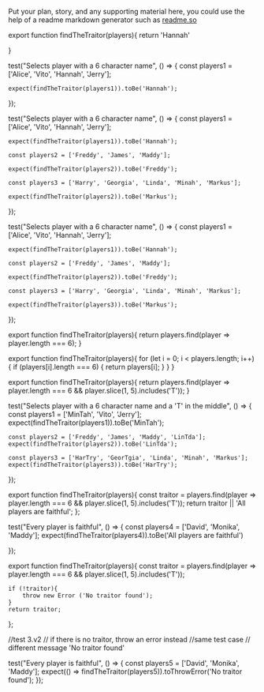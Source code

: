 Put your plan, story, and any supporting material here, you could use the help of a readme markdown generator such as [readme.so](https://readme.so/)





export function findTheTraitor(players){
    return 'Hannah'

}


test("Selects player with a 6 character name", () => {
    const players1 = ['Alice', 'Vito', 'Hannah', 'Jerry'];

    expect(findTheTraitor(players1)).toBe('Hannah');


});

test("Selects player with a 6 character name", () => {
    const players1 = ['Alice', 'Vito', 'Hannah', 'Jerry'];

    expect(findTheTraitor(players1)).toBe('Hannah');

    const players2 = ['Freddy', 'James', 'Maddy'];

    expect(findTheTraitor(players2)).toBe('Freddy');

    const players3 = ['Harry', 'Georgia', 'Linda', 'Minah', 'Markus'];

    expect(findTheTraitor(players2)).toBe('Markus');


});


test("Selects player with a 6 character name", () => {
    const players1 = ['Alice', 'Vito', 'Hannah', 'Jerry'];

    expect(findTheTraitor(players1)).toBe('Hannah');

    const players2 = ['Freddy', 'James', 'Maddy'];

    expect(findTheTraitor(players2)).toBe('Freddy');

    const players3 = ['Harry', 'Georgia', 'Linda', 'Minah', 'Markus'];

    expect(findTheTraitor(players3)).toBe('Markus');


});


export function findTheTraitor(players){
    return players.find(player => player.length === 6);
}



export function findTheTraitor(players){
    for (let i = 0; i < players.length; i++) {
        if (players[i].length === 6) {
          return players[i];
        }
    }
}



export function findTheTraitor(players){
    return players.find(player => player.length === 6 && player.slice(1, 5).includes('T'));
}


test("Selects player with a 6 character name and a 'T' in the middle", () => {
    const players1 = ['MinTah', 'Vito', 'Jerry'];
    expect(findTheTraitor(players1)).toBe('MinTah'); 
  
    const players2 = ['Freddy', 'James', 'Maddy', 'LinTda'];
    expect(findTheTraitor(players2)).toBe('LinTda');  
  
    const players3 = ['HarTry', 'GeorTgia', 'Linda', 'Minah', 'Markus'];
    expect(findTheTraitor(players3)).toBe('HarTry');  
  });


export function findTheTraitor(players){
    const traitor = players.find(player => player.length === 6 && player.slice(1, 5).includes('T'));
    return traitor || 'All players are faithful';
};


test("Every player is faithful", () => {
    const players4 = ['David', 'Monika', 'Maddy'];
    expect(findTheTraitor(players4)).toBe('All players are faithful')

});


export function findTheTraitor(players){
    const traitor = players.find(player => player.length === 6 && player.slice(1, 5).includes('T'));

    if (!traitor){
        throw new Error ('No traitor found');
    }
    return traitor;
};

//test 3.v2
// if there is no traitor, throw an error instead
//same test case 
// different message 'No traitor found' 

test("Every player is faithful", () => {
    const players5 = ['David', 'Monika', 'Maddy'];
    expect(() => findTheTraitor(players5)).toThrowError('No traitor found');
});